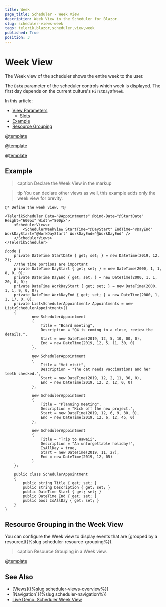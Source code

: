 ```yaml
---
title: Week
page_title: Scheduler - Week View
description: Week View in the Scheduler for Blazor.
slug: scheduler-views-week
tags: telerik,blazor,scheduler,view,week
published: True
position: 3
---
```


# Week View

The Week view of the scheduler shows the entire week to the user.

The `Date` parameter of the scheduler controls which week is displayed. The first day depends on the current culture's `FirstDayOfWeek`.

In this article:

* [View Parameters](#view-parameters)
	* [Slots](#slots)
* [Example](#example)
* [Resource Grouping](#resource-grouping-in-the-week-view)

@[template](/_contentTemplates/scheduler/views.md#day-views-common-properties)

@[template](/_contentTemplates/scheduler/views.md#visible-times-tip)

@[template](/_contentTemplates/scheduler/views.md#day-slots-explanation)

## Example

>caption Declare the Week View in the markup

>tip You can declare other views as well, this example adds only the week view for brevity.

````CSHTML
@* Define the week view. *@

<TelerikScheduler Data="@Appointments" @bind-Date="@StartDate" Height="600px" Width="800px">
    <SchedulerViews>
        <SchedulerWeekView StartTime="@DayStart" EndTime="@DayEnd" WorkDayStart="@WorkDayStart" WorkDayEnd="@WorkDayEnd" />
    </SchedulerViews>
</TelerikScheduler>

@code {
    private DateTime StartDate { get; set; } = new DateTime(2019, 12, 2);
    //the time portions are important
    private DateTime DayStart { get; set; } = new DateTime(2000, 1, 1, 8, 0, 0);
    private DateTime DayEnd { get; set; } = new DateTime(2000, 1, 1, 20, 0, 0);
    private DateTime WorkDayStart { get; set; } = new DateTime(2000, 1, 1, 9, 0, 0);
    private DateTime WorkDayEnd { get; set; } = new DateTime(2000, 1, 1, 17, 0, 0);
    private List<SchedulerAppointment> Appointments = new List<SchedulerAppointment>()
    {
            new SchedulerAppointment
            {
                Title = "Board meeting",
                Description = "Q4 is coming to a close, review the details.",
                Start = new DateTime(2019, 12, 5, 10, 00, 0),
                End = new DateTime(2019, 12, 5, 11, 30, 0)
            },

            new SchedulerAppointment
            {
                Title = "Vet visit",
                Description = "The cat needs vaccinations and her teeth checked.",
                Start = new DateTime(2019, 12, 2, 11, 30, 0),
                End = new DateTime(2019, 12, 2, 12, 0, 0)
            },

            new SchedulerAppointment
            {
                Title = "Planning meeting",
                Description = "Kick off the new project.",
                Start = new DateTime(2019, 12, 6, 9, 30, 0),
                End = new DateTime(2019, 12, 6, 12, 45, 0)
            },

            new SchedulerAppointment
            {
                Title = "Trip to Hawaii",
                Description = "An unforgettable holiday!",
                IsAllDay = true,
                Start = new DateTime(2019, 11, 27),
                End = new DateTime(2019, 12, 05)
            }
    };

    public class SchedulerAppointment
    {
        public string Title { get; set; }
        public string Description { get; set; }
        public DateTime Start { get; set; }
        public DateTime End { get; set; }
        public bool IsAllDay { get; set; }
    }
}
````

## Resource Grouping in the Week View

You can configure the Week view to display events that are [grouped by a resource]({%slug scheduler-resource-grouping%}).

>caption Resource Grouping in a Week view.

@[template](/_contentTemplates/scheduler/views.md#resource-grouping-code-snippet-for-examples)

## See Also

* [Views]({%slug scheduler-views-overview%})
* [Navigation]({%slug scheduler-navigation%})
* [Live Demo: Scheduler Week View](https://demos.telerik.com/blazor-ui/scheduler/week-view)
